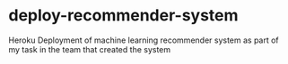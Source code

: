 # deploy-recommender-system
Heroku Deployment of machine learning recommender system as part of my task in the team that created the system
